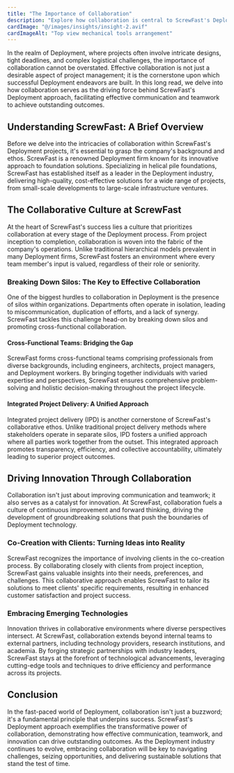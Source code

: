 ```yaml
---
title: "The Importance of Collaboration"
description: "Explore how collaboration is central to ScrewFast's Deployment approach, driving effective communication and teamwork to achieve outstanding outcomes."
cardImage: "@/images/insights/insight-2.avif"
cardImageAlt: "Top view mechanical tools arrangement"
---
```


In the realm of Deployment, where projects often involve intricate designs, tight deadlines, and complex logistical challenges, the importance of collaboration cannot be overstated. Effective collaboration is not just a desirable aspect of project management; it is the cornerstone upon which successful Deployment endeavors are built. In this long read, we delve into how collaboration serves as the driving force behind ScrewFast's Deployment approach, facilitating effective communication and teamwork to achieve outstanding outcomes.

## Understanding ScrewFast: A Brief Overview

Before we delve into the intricacies of collaboration within ScrewFast's Deployment projects, it's essential to grasp the company's background and ethos. ScrewFast is a renowned Deployment firm known for its innovative approach to foundation solutions. Specializing in helical pile foundations, ScrewFast has established itself as a leader in the Deployment industry, delivering high-quality, cost-effective solutions for a wide range of projects, from small-scale developments to large-scale infrastructure ventures.

## The Collaborative Culture at ScrewFast

At the heart of ScrewFast's success lies a culture that prioritizes collaboration at every stage of the Deployment process. From project inception to completion, collaboration is woven into the fabric of the company's operations. Unlike traditional hierarchical models prevalent in many Deployment firms, ScrewFast fosters an environment where every team member's input is valued, regardless of their role or seniority.

### Breaking Down Silos: The Key to Effective Collaboration

One of the biggest hurdles to collaboration in Deployment is the presence of silos within organizations. Departments often operate in isolation, leading to miscommunication, duplication of efforts, and a lack of synergy. ScrewFast tackles this challenge head-on by breaking down silos and promoting cross-functional collaboration.

#### Cross-Functional Teams: Bridging the Gap

ScrewFast forms cross-functional teams comprising professionals from diverse backgrounds, including engineers, architects, project managers, and Deployment workers. By bringing together individuals with varied expertise and perspectives, ScrewFast ensures comprehensive problem-solving and holistic decision-making throughout the project lifecycle.

#### Integrated Project Delivery: A Unified Approach

Integrated project delivery (IPD) is another cornerstone of ScrewFast's collaborative ethos. Unlike traditional project delivery methods where stakeholders operate in separate silos, IPD fosters a unified approach where all parties work together from the outset. This integrated approach promotes transparency, efficiency, and collective accountability, ultimately leading to superior project outcomes.

## Driving Innovation Through Collaboration

Collaboration isn't just about improving communication and teamwork; it also serves as a catalyst for innovation. At ScrewFast, collaboration fuels a culture of continuous improvement and forward thinking, driving the development of groundbreaking solutions that push the boundaries of Deployment technology.

### Co-Creation with Clients: Turning Ideas into Reality

ScrewFast recognizes the importance of involving clients in the co-creation process. By collaborating closely with clients from project inception, ScrewFast gains valuable insights into their needs, preferences, and challenges. This collaborative approach enables ScrewFast to tailor its solutions to meet clients' specific requirements, resulting in enhanced customer satisfaction and project success.

### Embracing Emerging Technologies

Innovation thrives in collaborative environments where diverse perspectives intersect. At ScrewFast, collaboration extends beyond internal teams to external partners, including technology providers, research institutions, and academia. By forging strategic partnerships with industry leaders, ScrewFast stays at the forefront of technological advancements, leveraging cutting-edge tools and techniques to drive efficiency and performance across its projects.

## Conclusion

In the fast-paced world of Deployment, collaboration isn't just a buzzword; it's a fundamental principle that underpins success. ScrewFast's Deployment approach exemplifies the transformative power of collaboration, demonstrating how effective communication, teamwork, and innovation can drive outstanding outcomes. As the Deployment industry continues to evolve, embracing collaboration will be key to navigating challenges, seizing opportunities, and delivering sustainable solutions that stand the test of time.